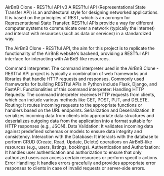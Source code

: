 AirBnB Clone - RESTful API v3
A RESTful API (Representational State Transfer API) is an architectural style for designing networked applications. It is based on the principles of REST, which is an acronym for Representational State Transfer. RESTful APIs provide a way for different computer systems to communicate over a network (typically the internet) and interact with resources (such as data or services) in a standardized way.

The AirBnB Clone - RESTful API, the aim for this project is to replicate the functionality of the AirBnB website's backend, providing a RESTful API interface for interacting with AirBnB-like resources.

Command Interpreter:
The command interpreter used in the AirBnB Clone - RESTful API project is typically a combination of web frameworks and libraries that handle HTTP requests and responses. Commonly used frameworks for building RESTful APIs in Python include Flask, Django, and FastAPI.
Functionalities of this command interpreter:
Handling HTTP Requests: The command interpreter receives HTTP requests from clients, which can include various methods like GET, POST, PUT, and DELETE.
Routing: It routes incoming requests to the appropriate functions or handlers based on the URL endpoints.
Serialization and Deserialization: It serializes incoming data from clients into appropriate data structures and deserializes outgoing data from the application into a format suitable for HTTP responses (e.g., JSON).
Data Validation: It validates incoming data against predefined schemas or models to ensure data integrity and consistency.
Interaction with the Database: It interacts with the database to perform CRUD (Create, Read, Update, Delete) operations on AirBnB-like resources (e.g., users, listings, bookings).
Authentication and Authorization: It handles user authentication and authorization to ensure that only authorized users can access certain resources or perform specific actions.
Error Handling: It handles errors gracefully and provides appropriate error responses to clients in case of invalid requests or server-side errors.
